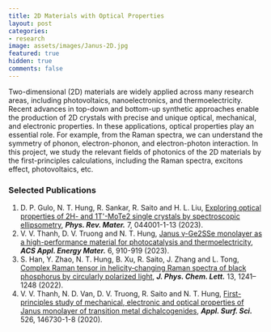 ```yaml
---
title: 2D Materials with Optical Properties
layout: post
categories:
- research
image: assets/images/Janus-2D.jpg
featured: true
hidden: true
comments: false
---
```


Two-dimensional (2D) materials are widely applied across many research areas, including photovoltaics, nanoelectronics, and thermoelectricity. Recent advances in top-down and bottom-up synthetic approaches enable the production of 2D crystals with precise and unique optical, mechanical, and electronic properties. In these applications, optical properties play an essential role. For example, from the Raman spectra, we can understand the symmetry of phonon, electron-phonon, and electron-photon interaction. In this project, we study the relevant fields of photonics of the 2D materials by the first-principles calculations, including the Raman spectra, excitons effect, photovoltaics, etc.

### Selected Publications
1. D. P. Gulo, N. T. Hung, R. Sankar, R. Saito and H. L. Liu, [Exploring optical properties of 2H- and 1T'-MoTe2 single crystals by spectroscopic ellipsometry](https://doi.org/10.1103/PhysRevMaterials.7.044001), ***Phys. Rev. Mater.*** 7, 044001-1-13 (2023).
2. V. V. Thanh, D. V. Truong and N. T. Hung, [Janus γ-Ge2SSe monolayer as a high-performance material for photocatalysis and thermoelectricity](https://pubs.acs.org/doi/10.1021/acsaem.2c03316), ***ACS Appl. Energy Mater.*** 6, 910-919 (2023).
3. S. Han, Y. Zhao, N. T. Hung, B. Xu, R. Saito, J. Zhang and L. Tong, [Complex Raman tensor in helicity‑changing Raman spectra of black phosphorus by circularly polarized light](https://doi.org/10.1021/acs.jpclett.1c03826), ***J. Phys. Chem. Lett.*** 13, 1241–1248 (2022).
4. V. V. Thanh, N. D. Van, D. V. Truong, R. Saito and N. T. Hung, [First-principles study of mechanical, electronic and optical properties of Janus monolayer of transition metal dichalcogenides](https://doi.org/10.1016/j.apsusc.2020.146730), ***Appl. Surf. Sci.*** 526, 146730-1-8 (2020).